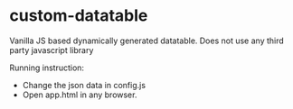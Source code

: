 # custom-datatable
Vanilla JS based dynamically generated datatable. Does not use any third party javascript library

Running instruction:
* Change the json data in config.js
* Open app.html in any browser.
